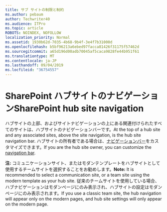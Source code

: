 ```yaml
---
title: サブ サイトの制限と制約
ms.author: pebaum
author: Techwriter40
ms.audience: ITPro
ms.topic: article
ROBOTS: NOINDEX, NOFOLLOW
localization_priority: Normal
ms.assetid: 1930b62d-7035-4b68-9b4f-3e4f7b31000d
ms.openlocfilehash: b5bf96213a6ebed97facca81426f31175f57462d
ms.sourcegitcommit: a65d196d00adb70045af5caca9828fe44b951f61
ms.translationtype: MT
ms.contentlocale: ja-JP
ms.lasthandoff: 09/04/2019
ms.locfileid: "36754557"
---
```

# <a name="sharepoint-hub-site-navigation"></a><span data-ttu-id="889a9-102">SharePoint ハブサイトのナビゲーション</span><span class="sxs-lookup"><span data-stu-id="889a9-102">SharePoint hub site navigation</span></span>

<span data-ttu-id="889a9-103">ハブサイトの上部、およびサイトナビゲーションの上にある関連付けられたすべてのサイトは、ハブサイトのナビゲーションバーです。</span><span class="sxs-lookup"><span data-stu-id="889a9-103">At the top of a hub site and any associated sites, above the site navigation, is the hub site navigation bar.</span></span> <span data-ttu-id="889a9-104">ハブサイトの所有者である場合は、[ナビゲーションバー](https://support.office.com/article/customize-the-navigation-on-your-sharepoint-site-3cd61ae7-a9ed-4e1e-bf6d-4655f0bf25ca#hubnav)をカスタマイズできます。</span><span class="sxs-lookup"><span data-stu-id="889a9-104">If you are the hub site owner, you can customize the [navigation bar](https://support.office.com/article/customize-the-navigation-on-your-sharepoint-site-3cd61ae7-a9ed-4e1e-bf6d-4655f0bf25ca#hubnav).</span></span> 

<span data-ttu-id="889a9-105">**注:** コミュニケーションサイト、またはモダンテンプレートをハブサイトとして使用するチームサイトを選択することをお勧めします。</span><span class="sxs-lookup"><span data-stu-id="889a9-105">**Note:** It is recommended to select a communication site, or a team site using the modern template as your hub site.</span></span> <span data-ttu-id="889a9-106">従来のチームサイトを使用している場合、ハブナビゲーションはモダンページにのみ表示され、ハブサイトの設定はモダンページにのみ表示されます。</span><span class="sxs-lookup"><span data-stu-id="889a9-106">If you use a classic team site, the hub navigation will appear only on the modern pages, and hub site settings will only appear on the modern page.</span></span> 


